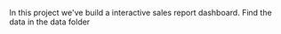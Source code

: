In this project we've build a interactive sales report dashboard. Find the data in the data folder 
